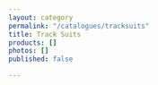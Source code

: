 ```yaml
---
layout: category
permalink: "/catalogues/tracksuits"
title: Track Suits
products: []
photos: []
published: false

---
```

